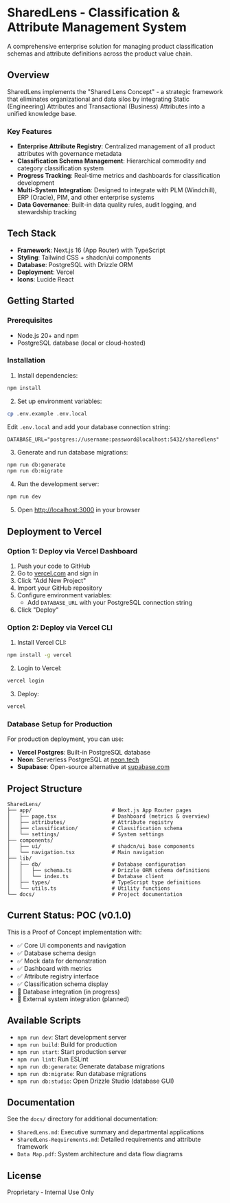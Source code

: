 # SharedLens - Classification & Attribute Management System

A comprehensive enterprise solution for managing product classification schemas and attribute definitions across the product value chain.

## Overview

SharedLens implements the "Shared Lens Concept" - a strategic framework that eliminates organizational and data silos by integrating Static (Engineering) Attributes and Transactional (Business) Attributes into a unified knowledge base.

### Key Features

- **Enterprise Attribute Registry**: Centralized management of all product attributes with governance metadata
- **Classification Schema Management**: Hierarchical commodity and category classification system
- **Progress Tracking**: Real-time metrics and dashboards for classification development
- **Multi-System Integration**: Designed to integrate with PLM (Windchill), ERP (Oracle), PIM, and other enterprise systems
- **Data Governance**: Built-in data quality rules, audit logging, and stewardship tracking

## Tech Stack

- **Framework**: Next.js 16 (App Router) with TypeScript
- **Styling**: Tailwind CSS + shadcn/ui components
- **Database**: PostgreSQL with Drizzle ORM
- **Deployment**: Vercel
- **Icons**: Lucide React

## Getting Started

### Prerequisites

- Node.js 20+ and npm
- PostgreSQL database (local or cloud-hosted)

### Installation

1. Install dependencies:
```bash
npm install
```

2. Set up environment variables:
```bash
cp .env.example .env.local
```

Edit `.env.local` and add your database connection string:
```
DATABASE_URL="postgres://username:password@localhost:5432/sharedlens"
```

3. Generate and run database migrations:
```bash
npm run db:generate
npm run db:migrate
```

4. Run the development server:
```bash
npm run dev
```

5. Open [http://localhost:3000](http://localhost:3000) in your browser

## Deployment to Vercel

### Option 1: Deploy via Vercel Dashboard

1. Push your code to GitHub
2. Go to [vercel.com](https://vercel.com) and sign in
3. Click "Add New Project"
4. Import your GitHub repository
5. Configure environment variables:
   - Add `DATABASE_URL` with your PostgreSQL connection string
6. Click "Deploy"

### Option 2: Deploy via Vercel CLI

1. Install Vercel CLI:
```bash
npm install -g vercel
```

2. Login to Vercel:
```bash
vercel login
```

3. Deploy:
```bash
vercel
```

### Database Setup for Production

For production deployment, you can use:

- **Vercel Postgres**: Built-in PostgreSQL database
- **Neon**: Serverless PostgreSQL at [neon.tech](https://neon.tech)
- **Supabase**: Open-source alternative at [supabase.com](https://supabase.com)

## Project Structure

```
SharedLens/
├── app/                          # Next.js App Router pages
│   ├── page.tsx                  # Dashboard (metrics & overview)
│   ├── attributes/               # Attribute registry
│   ├── classification/           # Classification schema
│   └── settings/                 # System settings
├── components/
│   ├── ui/                       # shadcn/ui base components
│   └── navigation.tsx            # Main navigation
├── lib/
│   ├── db/                       # Database configuration
│   │   ├── schema.ts             # Drizzle ORM schema definitions
│   │   └── index.ts              # Database client
│   ├── types/                    # TypeScript type definitions
│   └── utils.ts                  # Utility functions
└── docs/                         # Project documentation
```

## Current Status: POC (v0.1.0)

This is a Proof of Concept implementation with:

- ✅ Core UI components and navigation
- ✅ Database schema design
- ✅ Mock data for demonstration
- ✅ Dashboard with metrics
- ✅ Attribute registry interface
- ✅ Classification schema display
- 🔄 Database integration (in progress)
- 🔄 External system integration (planned)

## Available Scripts

- `npm run dev`: Start development server
- `npm run build`: Build for production
- `npm run start`: Start production server
- `npm run lint`: Run ESLint
- `npm run db:generate`: Generate database migrations
- `npm run db:migrate`: Run database migrations
- `npm run db:studio`: Open Drizzle Studio (database GUI)

## Documentation

See the `docs/` directory for additional documentation:

- `SharedLens.md`: Executive summary and departmental applications
- `SharedLens-Requirements.md`: Detailed requirements and attribute framework
- `Data Map.pdf`: System architecture and data flow diagrams

## License

Proprietary - Internal Use Only
